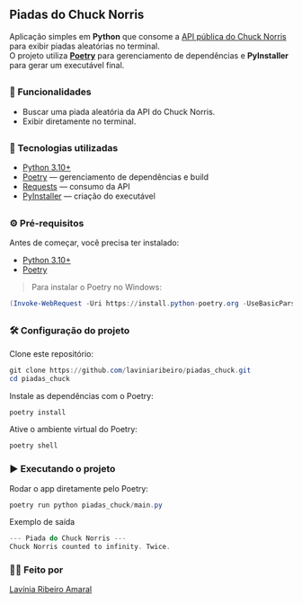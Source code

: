 ## Piadas do Chuck Norris

Aplicação simples em **Python** que consome a [API pública do Chuck Norris](https://api.chucknorris.io/) para exibir piadas aleatórias no terminal.  
O projeto utiliza **[Poetry](https://python-poetry.org/)** para gerenciamento de dependências e **PyInstaller** para gerar um executável final.

##

### 📌 Funcionalidades
- Buscar uma piada aleatória da API do Chuck Norris.
- Exibir diretamente no terminal.

##

### 🚀 Tecnologias utilizadas
- [Python 3.10+](https://www.python.org/)
- [Poetry](https://python-poetry.org/) — gerenciamento de dependências e build
- [Requests](https://pypi.org/project/requests/) — consumo da API
- [PyInstaller](https://pyinstaller.org/) — criação do executável

##

### ⚙️ Pré-requisitos

Antes de começar, você precisa ter instalado:
- [Python 3.10+](https://www.python.org/downloads/)
- [Poetry](https://python-poetry.org/docs/#installation)

> Para instalar o Poetry no Windows:
```powershell
(Invoke-WebRequest -Uri https://install.python-poetry.org -UseBasicParsing).Content | python -

```
##

### 🛠️ Configuração do projeto 

Clone este repositório:
```powershell
git clone https://github.com/laviniaribeiro/piadas_chuck.git
cd piadas_chuck

```

Instale as dependências com o Poetry:
```powershell
poetry install

```

Ative o ambiente virtual do Poetry:
```powershell
poetry shell

```

### ▶️ Executando o projeto

Rodar o app diretamente pelo Poetry:
```powershell
poetry run python piadas_chuck/main.py

```

Exemplo de saída
```powershell
--- Piada do Chuck Norris ---
Chuck Norris counted to infinity. Twice.

```

### 👩‍💻 Feito por
[Lavínia Ribeiro Amaral](https://github.com/laviniaribeiro)

